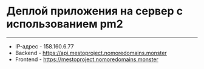 # Деплой приложения на сервер с использованием pm2

---

- IP-адрес - 158.160.6.77
- Backend - https://api.mestoproject.nomoredomains.monster
- Frontend - https://mestoproject.nomoredomains.monster
